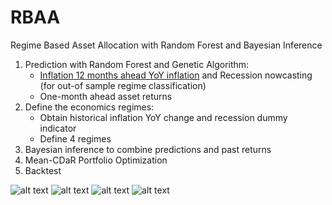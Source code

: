 # RBAA
Regime Based Asset Allocation with Random Forest and Bayesian Inference

1. Prediction with Random Forest and Genetic Algorithm:
    * [Inflation 12 months ahead YoY inflation](https://github.com/enexqnt/RBAA/blob/main/Forecast%20-%20Inflation.ipynb) and Recession nowcasting (for out-of sample regime classification)
    * One-month ahead asset returns
1. Define the economics regimes:
    * Obtain historical inflation YoY change and recession dummy indicator
    * Define 4 regimes
3. Bayesian inference to combine predictions and past returns
4. Mean-CDaR Portfolio Optimization
5. Backtest

![alt text](https://github.com/enexqnt/RBAA/blob/main/images/wealth.png)
![alt text](https://github.com/enexqnt/RBAA/blob/main/images/forecast.png)
![alt text](https://github.com/enexqnt/RBAA/blob/main/images/sharpe.png)
![alt text](https://github.com/enexqnt/RBAA/blob/main/images/recession.png)


